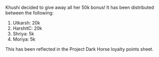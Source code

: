 Khushi decided to give away all her 50k bonus! It has been distributed between the following:

1. Utkarsh: 20k
2. HarshitC: 20k
3. Shriya: 5k
4. Moriya: 5k

This has been reflected in the Project Dark Horse loyalty points sheet.
